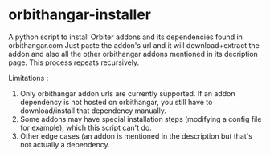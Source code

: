 # orbithangar-installer
A python script to install Orbiter addons and its dependencies found in orbithangar.com
Just paste the addon's url and it will download+extract the addon and also all the other orbithangar addons mentioned in its decription page. This process repeats recursively.     


Limitations : 
1) Only orbithangar addon urls are currently supported. If an addon dependency is not hosted on orbithangar, you still have to download/install that dependency manually.
2) Some addons may have special installation steps (modifying a config file for example), which this script can't do. 
3) Other edge cases (an addon is mentioned in the description but that's not actually a dependency.    

